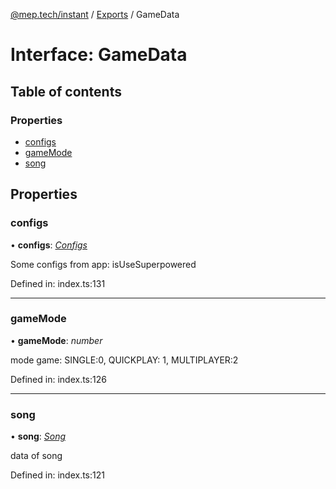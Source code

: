 [@mep.tech/instant](../DOCS.md) / [Exports](../modules.md) / GameData

# Interface: GameData

## Table of contents

### Properties

- [configs](gamedata.md#configs)
- [gameMode](gamedata.md#gamemode)
- [song](gamedata.md#song)

## Properties

### configs

• **configs**: [*Configs*](configs.md)

Some configs from app: isUseSuperpowered

Defined in: index.ts:131

___

### gameMode

• **gameMode**: *number*

mode game: SINGLE:0, QUICKPLAY: 1, MULTIPLAYER:2

Defined in: index.ts:126

___

### song

• **song**: [*Song*](song.md)

data of song

Defined in: index.ts:121

